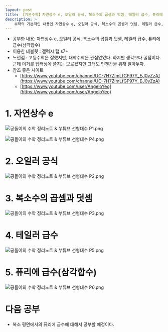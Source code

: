 ```yaml
---
layout: post
title: 【기본수학】자연상수 e, 오일러 공식, 복소수의 곱셈과 덧셈, 테일러 급수, 퓨리에 급수(삼각합수)
description: >
    수학의 기본적인 내용인 자연상수 e, 오일러 공식, 복소수의 곱셈과 덧셈, 테일러 급수, 퓨리에 급수(삼각합수) 와 같은 내용을 찾아서 공부한 내용들을 기록해 놓았습니다. 
---
```

- 공부한 내용: 자연상수 e, 오일러 공식, 복소수의 곱셈과 덧셈, 테일러 급수, 퓨리에 급수(삼각합수)
- 이용한 테블릿 : 갤럭시 탭 s7+
- 느낀점 : 고등수학은 잘했지만, 대학수학은 관심없었다. 하지만 생각보다 꿀잼이다. 근데 이거를 딥러닝에 쓸지는 모르겠지만 그래도 언젠간을 위해 알아두자.
- 참조 좋은 사이트
    - [https://www.youtube.com/channel/UC-7H7ZImLfGF97Y_EJ0vZzA](https://www.youtube.com/channel/UC-7H7ZImLfGF97Y_EJ0vZzA)
    - [https://www.youtube.com/user/AngeloYeo](https://www.youtube.com/user/AngeloYeo)
    
# 1. 자연상수 e

![공돌이의 수학 정리노트 & 쑤튜브 선형대수 P1.png](https://github.com/junha1125/Imgaes_For_GitBlog/blob/master/2020-10-23/%EA%B3%B5%EB%8F%8C%EC%9D%B4%EC%9D%98%20%EC%88%98%ED%95%99%20%EC%A0%95%EB%A6%AC%EB%85%B8%ED%8A%B8%20&%20%EC%91%A4%ED%8A%9C%EB%B8%8C%20%EC%84%A0%ED%98%95%EB%8C%80%EC%88%98%20P1.png?raw=true)

![공돌이의 수학 정리노트 & 쑤튜브 선형대수 P4.png](https://github.com/junha1125/Imgaes_For_GitBlog/blob/master/2020-10-23/%EA%B3%B5%EB%8F%8C%EC%9D%B4%EC%9D%98%20%EC%88%98%ED%95%99%20%EC%A0%95%EB%A6%AC%EB%85%B8%ED%8A%B8%20&%20%EC%91%A4%ED%8A%9C%EB%B8%8C%20%EC%84%A0%ED%98%95%EB%8C%80%EC%88%98%20P4.png?raw=true)



# 2. 오일러 공식

![공돌이의 수학 정리노트 & 쑤튜브 선형대수 P2.png](https://github.com/junha1125/Imgaes_For_GitBlog/blob/master/2020-10-23/%EA%B3%B5%EB%8F%8C%EC%9D%B4%EC%9D%98%20%EC%88%98%ED%95%99%20%EC%A0%95%EB%A6%AC%EB%85%B8%ED%8A%B8%20&%20%EC%91%A4%ED%8A%9C%EB%B8%8C%20%EC%84%A0%ED%98%95%EB%8C%80%EC%88%98%20P2.png?raw=true)



# 3. 복소수의 곱셈과 덧셈

![공돌이의 수학 정리노트 & 쑤튜브 선형대수 P3.png](https://github.com/junha1125/Imgaes_For_GitBlog/blob/master/2020-10-23/%EA%B3%B5%EB%8F%8C%EC%9D%B4%EC%9D%98%20%EC%88%98%ED%95%99%20%EC%A0%95%EB%A6%AC%EB%85%B8%ED%8A%B8%20&%20%EC%91%A4%ED%8A%9C%EB%B8%8C%20%EC%84%A0%ED%98%95%EB%8C%80%EC%88%98%20P3.png?raw=true)



# 4. 테일러 급수

![공돌이의 수학 정리노트 & 쑤튜브 선형대수 P5.png](https://github.com/junha1125/Imgaes_For_GitBlog/blob/master/2020-10-23/%EA%B3%B5%EB%8F%8C%EC%9D%B4%EC%9D%98%20%EC%88%98%ED%95%99%20%EC%A0%95%EB%A6%AC%EB%85%B8%ED%8A%B8%20&%20%EC%91%A4%ED%8A%9C%EB%B8%8C%20%EC%84%A0%ED%98%95%EB%8C%80%EC%88%98%20P5.png?raw=true)





# 5. 퓨리에 급수(삼각합수)

![공돌이의 수학 정리노트 & 쑤튜브 선형대수 P6.png](https://github.com/junha1125/Imgaes_For_GitBlog/blob/master/2020-10-23/%EA%B3%B5%EB%8F%8C%EC%9D%B4%EC%9D%98%20%EC%88%98%ED%95%99%20%EC%A0%95%EB%A6%AC%EB%85%B8%ED%8A%B8%20&%20%EC%91%A4%ED%8A%9C%EB%B8%8C%20%EC%84%A0%ED%98%95%EB%8C%80%EC%88%98%20P6.png?raw=true)





# 다음 공부

- 복소 평면에서의 퓨리에 급수에 대해서 공부할 예정이다.
